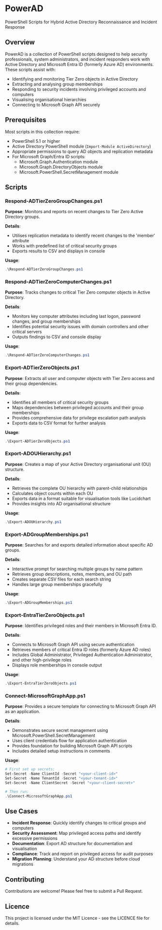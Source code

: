 # PowerAD

PowerShell Scripts for Hybrid Active Directory Reconnaissance and Incident Response

## Overview

PowerAD is a collection of PowerShell scripts designed to help security professionals, system administrators, and incident responders work with Active Directory and Microsoft Entra ID (formerly Azure AD) environments. These scripts assist with:

- Identifying and monitoring Tier Zero objects in Active Directory
- Extracting and analysing group memberships
- Responding to security incidents involving privileged accounts and computers
- Visualising organisational hierarchies
- Connecting to Microsoft Graph API securely

## Prerequisites

Most scripts in this collection require:

- PowerShell 5.1 or higher
- Active Directory PowerShell module (`Import-Module ActiveDirectory`)
- Appropriate permissions to query AD objects and replication metadata
- For Microsoft Graph/Entra ID scripts:
  - Microsoft.Graph.Authentication module
  - Microsoft.Graph.DirectoryObjects module
  - Microsoft.PowerShell.SecretManagement module

## Scripts

### Respond-ADTierZeroGroupChanges.ps1

**Purpose**: Monitors and reports on recent changes to Tier Zero Active Directory groups.

**Details**:
- Utilises replication metadata to identify recent changes to the 'member' attribute
- Works with predefined list of critical security groups
- Exports results to CSV and displays in console

**Usage**:
```powershell
.\Respond-ADTierZeroGroupChanges.ps1
```

### Respond-ADTierZeroComputerChanges.ps1

**Purpose**: Tracks changes to critical Tier Zero computer objects in Active Directory.

**Details**:
- Monitors key computer attributes including last logon, password changes, and group memberships
- Identifies potential security issues with domain controllers and other critical servers
- Outputs findings to CSV and console display

**Usage**:
```powershell
.\Respond-ADTierZeroComputerChanges.ps1
```

### Export-ADTierZeroObjects.ps1

**Purpose**: Extracts all user and computer objects with Tier Zero access and their group dependencies.

**Details**:
- Identifies all members of critical security groups
- Maps dependencies between privileged accounts and their group memberships
- Provides comprehensive data for privilege escalation path analysis
- Exports data to CSV format for further analysis

**Usage**:
```powershell
.\Export-ADTierZeroObjects.ps1
```

### Export-ADOUHierarchy.ps1

**Purpose**: Creates a map of your Active Directory organisational unit (OU) structure.

**Details**:
- Retrieves the complete OU hierarchy with parent-child relationships
- Calculates object counts within each OU
- Exports data in a format suitable for visualisation tools like Lucidchart
- Provides insights into AD organisational structure

**Usage**:
```powershell
.\Export-ADOUHierarchy.ps1
```

### Export-ADGroupMemberships.ps1

**Purpose**: Searches for and exports detailed information about specific AD groups.

**Details**:
- Interactive prompt for searching multiple groups by name pattern
- Retrieves group descriptions, notes, members, and OU path
- Creates separate CSV files for each search string
- Handles large group memberships gracefully

**Usage**:
```powershell
.\Export-ADGroupMemberships.ps1
```

### Export-EntraTierZeroObjects.ps1

**Purpose**: Identifies privileged roles and their members in Microsoft Entra ID.

**Details**:
- Connects to Microsoft Graph API using secure authentication
- Retrieves members of critical Entra ID roles (formerly Azure AD roles)
- Includes Global Administrator, Privileged Authentication Administrator, and other high-privilege roles
- Displays role memberships in console output

**Usage**:
```powershell
.\Export-EntraTierZeroObjects.ps1
```

### Connect-MicrosoftGraphApp.ps1

**Purpose**: Provides a secure template for connecting to Microsoft Graph API as an application.

**Details**:
- Demonstrates secure secret management using Microsoft.PowerShell.SecretManagement
- Uses client credentials flow for application authentication
- Provides foundation for building Microsoft Graph API scripts
- Includes detailed setup instructions in comments

**Usage**:
```powershell
# First set up secrets:
Set-Secret -Name ClientId -Secret "<your-client-id>"
Set-Secret -Name TenantId -Secret "<your-tenant-id>"
Set-Secret -Name ClientSecret -Secret "<your-client-secret>"

# Then run:
.\Connect-MicrosoftGraphApp.ps1
```

## Use Cases

- **Incident Response**: Quickly identify changes to critical groups and computers
- **Security Assessment**: Map privileged access paths and identify excessive permissions
- **Documentation**: Export AD structure for documentation and visualisation
- **Compliance**: Track and report on privileged access for audit purposes
- **Migration Planning**: Understand your AD structure before cloud migrations

## Contributing

Contributions are welcome! Please feel free to submit a Pull Request.

## Licence

This project is licensed under the MIT Licence - see the LICENCE file for details.
